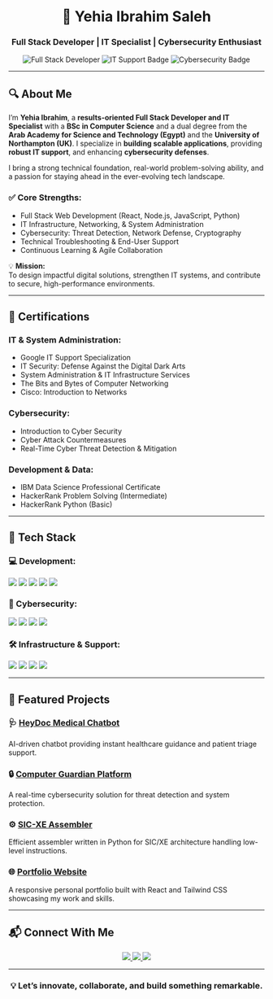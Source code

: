 <h1 align="center">🚀 Yehia Ibrahim Saleh</h1>
<h3 align="center">Full Stack Developer | IT Specialist | Cybersecurity Enthusiast</h3>

<p align="center">
  <img src="https://img.shields.io/badge/Full%20Stack%20Developer-%230077B5.svg?style=flat&logo=react&logoColor=white" alt="Full Stack Developer" title="Full Stack Developer"/>
  <img src="https://img.shields.io/badge/IT%20Support-%23F7DF1E.svg?style=flat&logo=linux&logoColor=black" alt="IT Support Badge"/>
  <img src="https://img.shields.io/badge/Cybersecurity-%231572B6.svg?style=flat&logo=security&logoColor=white" alt="Cybersecurity Badge"/>
</p>

---

## 🔍 About Me

I’m **Yehia Ibrahim**, a **results-oriented Full Stack Developer and IT Specialist** with a **BSc in Computer Science** and a dual degree from the **Arab Academy for Science and Technology (Egypt)** and the **University of Northampton (UK)**. I specialize in **building scalable applications**, providing **robust IT support**, and enhancing **cybersecurity defenses**.

I bring a strong technical foundation, real-world problem-solving ability, and a passion for staying ahead in the ever-evolving tech landscape.

### ✅ Core Strengths:
- Full Stack Web Development (React, Node.js, JavaScript, Python)
- IT Infrastructure, Networking, & System Administration
- Cybersecurity: Threat Detection, Network Defense, Cryptography
- Technical Troubleshooting & End-User Support
- Continuous Learning & Agile Collaboration

💡 **Mission:**  
To design impactful digital solutions, strengthen IT systems, and contribute to secure, high-performance environments.

---

## 🏅 Certifications

### IT & System Administration:
- Google IT Support Specialization  
- IT Security: Defense Against the Digital Dark Arts  
- System Administration & IT Infrastructure Services  
- The Bits and Bytes of Computer Networking  
- Cisco: Introduction to Networks  

### Cybersecurity:
- Introduction to Cyber Security  
- Cyber Attack Countermeasures  
- Real-Time Cyber Threat Detection & Mitigation  

### Development & Data:
- IBM Data Science Professional Certificate  
- HackerRank Problem Solving (Intermediate)  
- HackerRank Python (Basic)  

---

## 🧰 Tech Stack

### 💻 Development:
<img src="https://img.shields.io/badge/Python-%2314354C.svg?style=flat&logo=python&logoColor=white"/>
<img src="https://img.shields.io/badge/Java-%23ED8B00.svg?style=flat&logo=java&logoColor=white"/>
<img src="https://img.shields.io/badge/JavaScript-%23F7DF1E.svg?style=flat&logo=javascript&logoColor=black"/>
<img src="https://img.shields.io/badge/React-%2361DAFB.svg?style=flat&logo=react&logoColor=black"/>
<img src="https://img.shields.io/badge/Node.js-%23339933.svg?style=flat&logo=node.js&logoColor=white"/>

### 🔐 Cybersecurity:
<img src="https://img.shields.io/badge/Linux-%23FCC624.svg?style=flat&logo=linux&logoColor=black"/>
<img src="https://img.shields.io/badge/Network%20Security-%23000.svg?style=flat&logo=security&logoColor=white"/>
<img src="https://img.shields.io/badge/Cloud%20Computing-%230077B5.svg?style=flat&logo=amazonaws&logoColor=white"/>
<img src="https://img.shields.io/badge/Cryptography-%23FF5733.svg?style=flat&logo=security&logoColor=white"/>

### 🛠 Infrastructure & Support:
<img src="https://img.shields.io/badge/System%20Admin-%23E34F26.svg?style=flat&logo=ubuntu&logoColor=white"/>
<img src="https://img.shields.io/badge/DNS-%236DB33F.svg?style=flat&logo=cloudflare&logoColor=white"/>
<img src="https://img.shields.io/badge/Troubleshooting-%23FF9900.svg?style=flat&logo=windows&logoColor=white"/>
<img src="https://img.shields.io/badge/Active%20Directory-%230072C6.svg?style=flat&logo=microsoft&logoColor=white"/>

---

## 🚀 Featured Projects

### 🩺 [HeyDoc Medical Chatbot](https://github.com/yourrepo)  
AI-driven chatbot providing instant healthcare guidance and patient triage support.

### 🔒 [Computer Guardian Platform](https://github.com/yourrepo)  
A real-time cybersecurity solution for threat detection and system protection.

### ⚙️ [SIC-XE Assembler](https://github.com/yourrepo)  
Efficient assembler written in Python for SIC/XE architecture handling low-level instructions.

### 🌐 [Portfolio Website](https://github.com/yourrepo)  
A responsive personal portfolio built with React and Tailwind CSS showcasing my work and skills.

---

## 📬 Connect With Me

<p align="center">
  <a href="mailto:yahyaibrahem45@gmail.com">
    <img src="https://img.shields.io/badge/Email-D14836?style=flat&logo=gmail&logoColor=white"/>
  </a>
  <a href="https://www.linkedin.com/in/yehia-ibrahim-8154b0201/">
    <img src="https://img.shields.io/badge/LinkedIn-0077B5?style=flat&logo=linkedin&logoColor=white"/>
  </a>
  <a href="https://wa.me/+971564269560" target="_blank">
    <img src="https://img.shields.io/badge/WhatsApp-25D366?style=flat&logo=whatsapp&logoColor=white"/>
  </a>
</p>

---

<h3 align="center">💡 Let’s innovate, collaborate, and build something remarkable.</h3>
